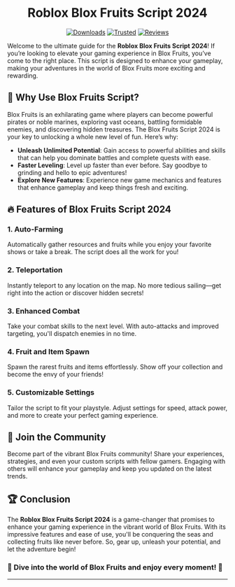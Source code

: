 <div align="center">
  <h1> Roblox Blox Fruits Script 2024</h1>
  
  [![Downloads](https://img.shields.io/badge/Downloads-10k%2B-FF4500?style=for-the-badge&logo=download&logoColor=white)](#)
  [![Trusted](https://img.shields.io/badge/Trusted-5%20Stars-32CD32?style=for-the-badge)](#)
  [![Reviews](https://img.shields.io/badge/Reviews-%E2%98%85%E2%98%85%E2%98%85%E2%98%85%E2%98%85-Gold?style=for-the-badge)](#)
  
</div>

Welcome to the ultimate guide for the <strong>Roblox Blox Fruits Script 2024</strong>! If you’re looking to elevate your gaming experience in Blox Fruits, you’ve come to the right place. This script is designed to enhance your gameplay, making your adventures in the world of Blox Fruits more exciting and rewarding.

## 🌟 Why Use Blox Fruits Script?

Blox Fruits is an exhilarating game where players can become powerful pirates or noble marines, exploring vast oceans, battling formidable enemies, and discovering hidden treasures. The Blox Fruits Script 2024 is your key to unlocking a whole new level of fun. Here’s why:

- <strong>Unleash Unlimited Potential</strong>: Gain access to powerful abilities and skills that can help you dominate battles and complete quests with ease.
- <strong>Faster Leveling</strong>: Level up faster than ever before. Say goodbye to grinding and hello to epic adventures!
- <strong>Explore New Features</strong>: Experience new game mechanics and features that enhance gameplay and keep things fresh and exciting.

## 🔥 Features of Blox Fruits Script 2024

### 1. <strong>Auto-Farming</strong>
Automatically gather resources and fruits while you enjoy your favorite shows or take a break. The script does all the work for you!

### 2. <strong>Teleportation</strong>
Instantly teleport to any location on the map. No more tedious sailing—get right into the action or discover hidden secrets!

### 3. <strong>Enhanced Combat</strong>
Take your combat skills to the next level. With auto-attacks and improved targeting, you'll dispatch enemies in no time.

### 4. <strong>Fruit and Item Spawn</strong>
Spawn the rarest fruits and items effortlessly. Show off your collection and become the envy of your friends!

### 5. <strong>Customizable Settings</strong>
Tailor the script to fit your playstyle. Adjust settings for speed, attack power, and more to create your perfect gaming experience.

## 🎉 Join the Community

Become part of the vibrant Blox Fruits community! Share your experiences, strategies, and even your custom scripts with fellow gamers. Engaging with others will enhance your gameplay and keep you updated on the latest trends.

## 🏆 Conclusion

The <strong>Roblox Blox Fruits Script 2024</strong> is a game-changer that promises to enhance your gaming experience in the vibrant world of Blox Fruits. With its impressive features and ease of use, you'll be conquering the seas and collecting fruits like never before. So, gear up, unleash your potential, and let the adventure begin!

### 🌊 Dive into the world of Blox Fruits and enjoy every moment! 🌊

---
